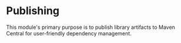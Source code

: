 # Publishing

This module's primary purpose is to publish library artifacts to Maven Central for user-friendly dependency management.
